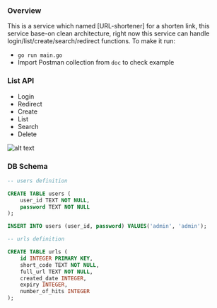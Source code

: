 ### Overview
This is a service which named [URL-shortener] for a shorten link, this service base-on clean architecture, right now this service can handle login/list/create/search/redirect functions.
To make it run:
- `go run main.go`
- Import Postman collection from `doc` to check example

### List API
- Login
- Redirect
- Create
- List
- Search
- Delete

![alt text](https://github.com/hoanbentley/URL-shortener/tree/main/doc/structure.png?raw=true)

### DB Schema
```sql
-- users definition

CREATE TABLE users (
	user_id TEXT NOT NULL,
	password TEXT NOT NULL
);

INSERT INTO users (user_id, password) VALUES('admin', 'admin');

-- urls definition

CREATE TABLE urls (
	id INTEGER PRIMARY KEY,
	short_code TEXT NOT NULL,
	full_url TEXT NOT NULL,
    created_date INTEGER,
	expiry INTEGER,
	number_of_hits INTEGER
);
```